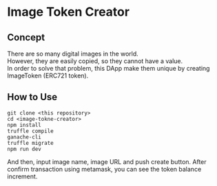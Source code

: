 # Image Token Creator
## Concept
There are so many digital images in the world.  
However, they are easily copied, so they cannot have a value.  
In order to solve that problem, this DApp make them unique by creating ImageToken (ERC721 token).

## How to Use
```
git clone <this repository>
cd <image-tokne-creator>
npm install
truffle compile
ganache-cli
truffle migrate
npm run dev
```
And then, input image name, image URL and push create button.
After confirm transaction using metamask, you can see the token balance increment.